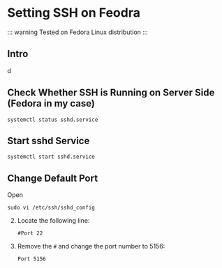 # Setting SSH on Feodra

::: warning
Tested on Fedora Linux distribution
:::


## Intro
d

## Check Whether SSH is Running on Server Side (Fedora in my case)

```
systemctl status sshd.service
```


## Start sshd Service

```
systemctl start sshd.service
```

## Change Default Port

Open 

```
sudo vi /etc/ssh/sshd_config
```

2. Locate the following line:
   ```
   #Port 22
   ```

3. Remove the `#` and change the port number to 5156:
   ```
   Port 5156
   ```